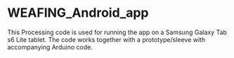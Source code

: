 # WEAFING_Android_app
This Processing code is used for running the app on a Samsung Galaxy Tab s6 Lite tablet. The code works together with a prototype/sleeve with accompanying Arduino code. 
